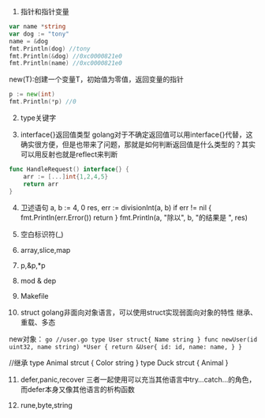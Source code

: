 1. 指针和指针变量

```go
var name *string
var dog := "tony"
name = &dog
fmt.Println(dog) //tony
fmt.Println(&dog) //0xc0000821e0
fmt.Println(name) //0xc0000821e0
```

new(T):创建一个变量T，初始值为零值，返回变量的指针
```go
p := new(int)
fmt.Println(*p) //0 
```


2. type关键字

3. interface{}返回值类型
golang对于不确定返回值可以用interface{}代替，这确实很方便，但是也带来了问题，那就是如何判断返回值是什么类型的？其实可以用反射也就是reflect来判断

```go
func HandleRequest() interface{} {
	arr := [...]int{1,2,4,5}
	return arr
}
```

4. 卫述语句
a, b := 4, 0
res, err := divisionInt(a, b)
if err != nil {
   fmt.Println(err.Error())
   return
}
fmt.Println(a, "除以", b, "的结果是 ", res)

5. 空白标识符(_)

6. array,slice,map

7. p,&p,*p

8. mod & dep

9. Makefile

10. struct
golang非面向对象语言，可以使用struct实现弱面向对象的特性
继承、重载、多态

new对象：
``go
   //user.go
   type User struct{
      Name string
   }
   func newUser(id uint32, name string) *User {
      return &User{
         id: id,
         name: name,
      }
   }
``

//继承
type Animal strcut {
   Color string
}
type Duck strcut {
   Animal
}

11. defer,panic,recover
三者一起使用可以充当其他语言中try…catch…的角色，而defer本身又像其他语言的析构函数

12. rune,byte,string

